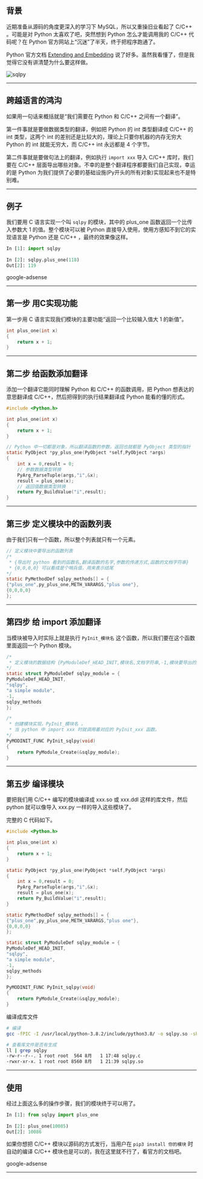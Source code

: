 ## 背景
近期准备从源码的角度更深入的学习下 MySQL，所以又重操旧业看起了 C/C++ 。可能是对 Python 太喜欢了吧，突然想到 Python 怎么才能调用我的 C/C++ 代码呢？在 Python 官方网站上“沉迷”了半天，终于把程序跑通了。

Python 官方文档 [Extending and Embedding](https://docs.python.org/3.8/extending/index.html) 说了好多。虽然我看懂了，但是我觉得它没有讲清楚为什么要这样做。

![sqlpy](static/2020-31/sqlpy-c.jpg)

---

## 跨越语言的鸿沟
如果用一句话来概括就是“我们需要在 Python 和 C/C++ 之间有一个翻译”。

第一件事就是要做数据类型的翻译，例如把 Python 的 int 类型翻译成 C/C++ 的 int 类型，这两个 int 的差别还是比较大的，理论上只要你机器的内存无穷大 Python 的 int 就能无穷大，而 C/C++ int 永远都是 4 个字节。

第二件事就是要做句法上的翻译，例如执行 `import xxx` 导入 C/C++ 库时，我们要在 C/C++ 层面导出哪些对象。不幸的是整个翻译程序都要我们自己实现，幸运的是 Python 为我们提供了必要的基础设施(Py开头的所有对象)实现起来也不是特别难。

---

## 例子
我们要用 C 语言实现一个叫 `sqlpy` 的模块，其中的 plus_one 函数返回一个比传入参数大 1 的值。整个模块可以被 Python 直接导入使用，使用方感知不到它的实现语言是 Python 还是 C/C++ ，最终的效果像这样。

```python
In [1]: import sqlpy                                                                             
                                                                                                 
In [2]: sqlpy.plus_one(118)                                                                      
Out[2]: 119
```

google-adsense

---

## 第一步 用C实现功能
第一步用 C 语言实现我们模块的主要功能“返回一个比较输入值大 1 的新值”。
```c
int plus_one(int x)
{
    return x + 1;   
}
```

---

## 第二步 给函数添加翻译
添加一个翻译它能同时理解 Python 和 C/C++ 的函数调用，把 Python 想表达的意思翻译成 C/C++，然后把得到的执行结果翻译成 Python 能看的懂的形式。
```c
#include <Python.h>

int plus_one(int x)
{
    return x + 1;   
}

// Python 中一切都是对象，所以翻译函数的参数，返回也就都是 PyObject 类型的指针
static PyObject *py_plus_one(PyObject *self,PyObject *args) 
{
    int x = 0,result = 0;
    // 参数数据类型转换
    PyArg_ParseTuple(args,"i",&x);
    result = plus_one(x);
    // 返回值数据类型转换
    return Py_BuildValue("i",result);
}
```

---

## 第三步 定义模块中的函数列表
由于我们只有一个函数，所以整个列表就只有一个元素。
```c
// 定义模块中要导出的函数列表
/*
 * {导出时 python 看到的函数名,翻译函数的名字,参数的传递方式,函数的文档字符串}
 * {0,0,0,0} 可以看成是个哨兵值，用来表示结尾
*/
static PyMethodDef sqlpy_methods[] = {
{"plus_one",py_plus_one,METH_VARARGS,"plus one"},
{0,0,0,0}
};
```

---

## 第四步 给 import 添加翻译
当模块被导入时实际上就是执行 `PyInit_模块名` 这个函数，所以我们要在这个函数里面返回一个 Python 模块。
```c
/*
 * 定义模块的数据结构 {PyModuleDef_HEAD_INIT,模块名,文档字符串,-1,模块要导出的函数列表}
*/
static struct PyModuleDef sqlpy_module = {
PyModuleDef_HEAD_INIT,
"sqlpy",
"a simple module",
-1,
sqlpy_methods
};

/*
 * 创建模块实现，PyInit_模块名 。
 * 当 python 中 import xxx 时就调用着对应的 PyInit_xxx 函数。
*/
PyMODINIT_FUNC PyInit_sqlpy(void)
{
    return PyModule_Create(&sqlpy_module);
}
```

---

## 第五步 编译模块
要把我们用 C/C++ 编写的模块编译成 xxx.so 或 xxx.ddl 这样的库文件，然后 python 就可以像导入 xxx.py 一样的导入这些模块了。

完整的 C 代码如下。
```c
#include <Python.h>

int plus_one(int x)
{
    return x + 1;   
}

static PyObject *py_plus_one(PyObject *self,PyObject *args) 
{
    int x = 0,result = 0;
    PyArg_ParseTuple(args,"i",&x);
    result = plus_one(x);
    return Py_BuildValue("i",result);
}

static PyMethodDef sqlpy_methods[] = {
{"plus_one",py_plus_one,METH_VARARGS,"plus one"},
{0,0,0,0}
};

static struct PyModuleDef sqlpy_module = {
PyModuleDef_HEAD_INIT,
"sqlpy",
"a simple module",
-1,
sqlpy_methods
};

PyMODINIT_FUNC PyInit_sqlpy(void)
{
    return PyModule_Create(&sqlpy_module);
}
```

编译成库文件

```bash
# 编译
gcc -fPIC -I /usr/local/python-3.8.2/include/python3.8/ -o sqlpy.so -shared sqlpy.c

# 查看库文件是否有生成
ll | grep sqlpy
-rw-r--r--. 1 root root  564 8月   1 17:48 sqlpy.c                                               
-rwxr-xr-x. 1 root root 8560 8月   1 21:39 sqlpy.so
```
---

## 使用

经过上面这么多的操作步骤，我们的模块终于可以用了。
```python
In [1]: from sqlpy import plus_one                                                               
                                                                                                 
In [2]: plus_one(10085)                                                                          
Out[2]: 10086
```

如果你想把 C/C++ 模块以源码的方式发行，当用户在 `pip3 install 你的模块` 时自动的编译 C/C++ 模块也是可以的，我在这里就不行了，看官方的文档吧。

google-adsense

---